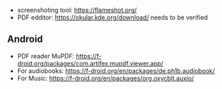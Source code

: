 * screenshoting tool: https://flameshot.org/
* PDF edditor:  https://okular.kde.org/download/ needs to be verified 


## Android
* PDF reader MuPDF: https://f-droid.org/packages/com.artifex.mupdf.viewer.app/
* For audiobooks: https://f-droid.org/en/packages/de.ph1b.audiobook/
* For Music: https://f-droid.org/en/packages/org.oxycblt.auxio/
